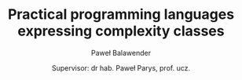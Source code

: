 ---
author:
- "Paweł Balawender"
- "Supervisor: dr hab. Paweł Parys, prof. ucz."
title: Practical programming languages expressing complexity classes
link-citations: true
csl: ieee.csl
bibliography: references.bib
---